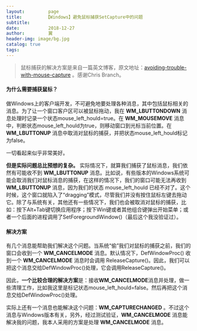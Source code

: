 ```yaml
---
layout:         page
title:         【Windows】避免鼠标捕获SetCapture中的问题
subtitle:       
date:           2018-12-27
author:         翼
header-img: image/bg.jpg
catalog: true
tags:
---
```


> 鼠标捕获的解决方案是来自一篇英文博客，原文地址：[avoiding-trouble-with-mouse-capture](http://www.drdobbs.com/avoiding-trouble-with-mouse-capture/184416474)   。感谢Chris Branch。

#### 为什么需要捕获鼠标？
做Windows上的客户端开发，不可避免地要处理各种消息，其中包括鼠标相关的消息。为了让一个窗口客户区可以被鼠标拖动，我在 **WM_LBUTTONDOWN** 消息处理时记录一个状态mouse_left_hould=true。在 **WM_MOUSEMOVE** 消息中，判断状态mouse_left_hould为true，则移动窗口到光标当前位置。在 **WM_LBUTTONUP** 消息中取消对鼠标的捕获，并把状态mouse_left_hould标记为false。

一切看起来似乎非常美好。

**但是实际问题总比预想的复杂。** 实际情况下，就算我们捕获了鼠标消息，我们依然有可能收不到 **WM_LBUTTONUP** 消息。比如说，有些版本的Windows系统可能会取消我们对鼠标消息的捕获，在这样的情况下，我们的窗口可能无法再收到 **WM_LBUTTONUP** 消息，因为我们的状态 mouse_left_hould 已经不对了。这个时候，这个窗口就陷入了“dragging”模式，尽管我们并没有按住鼠标左键去拖动它。除了与系统有关，其他还有一些情况下，我们也会被取消对鼠标的捕获，比如：按下Alt+Tab键切换应用程序；按下Win键或者其他组合键弹出开始菜单；或者一个后面的进程调用了SetForegroundWindow()（最后这个我没验证过）。

#### 解决方案
有几个消息能帮助我们解决这个问题。当系统“偷”我们对鼠标的捕获之前，我们的窗口会收到一个 **WM_CANCELMODE** 消息。默认情况下，DefWindowProc() 收到一个 **WM_CANCELMODE** 消息时会调用 ReleaseCapture()。因此，我们可以把这个消息交给DefWindowProc()处理，它会调用ReleaseCapture()。

因此，**一个比较合理的解决方案**是：接收**WM_CANCELMODE**消息并处理，做一些清理工作，比如我这里是标记状态mouse_left_hould=false。然后再把这个消息交给DefWindowProc()处理。

实际上还有一个消息也能解决这个问题：**WM_CAPTURECHANGED** 。不过这个消息与Windows版本有关，另外，经过测试验证，**WM_CANCELMODE** 消息能解决我的问题，我本人采用的方案是处理 **WM_CANCELMODE** 消息。
